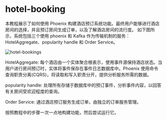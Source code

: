 # hotel-booking

本教程展示了如何使用 Phoenix 构建酒店预订系统功能。最终用户能够进行酒店房间的选择，并且预订房间生成订单，以及了解酒店房间的流行度。
如下图所示，系统包括三个使用 phoenix 和 Kafka 作为传输机制的服务：HotelAggregate、popularity handle 和 Order Service。

![hotel-bookings](https://user-images.githubusercontent.com/65016157/143403952-c2a5bfed-adba-4233-a6f1-fb0debbd3ebf.png)

HotelAggregate: 每个酒店由一个实体聚合根表示，使用事件源保持酒店状态。当用户进行房间预订时，实体将事件保存在事件日志数据库中。Phoenix 使用命令查询职责分离(CQRS)，将读取和写入职责分开，提供分析服务所需的数据。

popularity handle: 处理所有存储于数据库中的预订事件，分析事件内容，以回答有关房间受欢迎程度的查询。

Order Service: 通过酒店预订服务生成订单，由独立的订单服务管理。

按照教程中的步骤一次一点地构建功能，然后尝试运行它。
